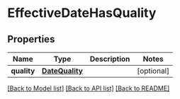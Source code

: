 # EffectiveDateHasQuality

## Properties
Name | Type | Description | Notes
------------ | ------------- | ------------- | -------------
**quality** | [**DateQuality**](DateQuality.md) |  | [optional] 

[[Back to Model list]](../README.md#documentation-for-models) [[Back to API list]](../README.md#documentation-for-api-endpoints) [[Back to README]](../README.md)


